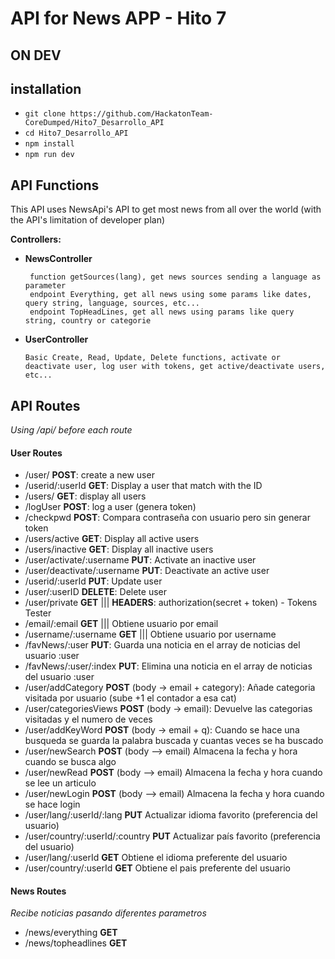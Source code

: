 # API for News APP - Hito 7
## ON DEV

## installation
- `git clone https://github.com/HackatonTeam-CoreDumped/Hito7_Desarrollo_API`
- `cd Hito7_Desarrollo_API`
- `npm install`
- `npm run dev`

## API Functions
This API uses NewsApi's API to get most news from all over the world (with the API's limitation of developer plan) 

**Controllers:** 
 - **NewsController**
  
        function getSources(lang), get news sources sending a language as parameter
        endpoint Everything, get all news using some params like dates, query string, language, sources, etc...
        endpoint TopHeadLines, get all news using params like query string, country or categorie
  
  - **UserController**   
  
        Basic Create, Read, Update, Delete functions, activate or deactivate user, log user with tokens, get active/deactivate users, etc...
        
## API Routes

*Using /api/ before each route*

#### User Routes

   - /user/ **POST**: create a new user
   - /userid/:userId **GET**: Display a user that match with the ID
   - /users/ **GET**: display all users
   - /logUser **POST**: log a user (genera token)
   - /checkpwd **POST**: Compara contraseña con usuario pero sin generar token 
   - /users/active **GET**: Display all active users
   - /users/inactive **GET**: Display all inactive users
   - /user/activate/:username **PUT**: Activate an inactive user
   - /user/deactivate/:username **PUT**: Deactivate an active user
   - /userid/:userId **PUT**: Update user
   - /user/:userID **DELETE**: Delete user
   - /user/private **GET** ||| **HEADERS**: authorization(secret + token) - Tokens Tester
   - /email/:email **GET** ||| Obtiene usuario por email
   - /username/:username **GET** ||| Obtiene usuario por username
   - /favNews/:user **PUT**: Guarda una noticia en el array de noticias del usuario :user
   - /favNews/:user/:index **PUT**: Elimina una noticia en el array de noticias del usuario :user
   - /user/addCategory **POST** (body -> email + category): Añade categoria visitada por usuario (sube +1 el contador a esa cat)
   - /user/categoriesViews **POST** (body -> email): Devuelve las categorias visitadas y el numero de veces
   - /user/addKeyWord **POST** (body -> email + q): Cuando se hace una busqueda se guarda la palabra buscada y cuantas veces se ha buscado
   - /user/newSearch **POST** (body --> email) Almacena la fecha y hora cuando se busca algo
   - /user/newRead **POST** (body --> email) Almacena la fecha y hora cuando se lee un articulo
   - /user/newLogin **POST** (body --> email) Almacena la fecha y hora cuando se hace login
   - /user/lang/:userId/:lang **PUT** Actualizar idioma favorito (preferencia del usuario)
   - /user/country/:userId/:country **PUT** Actualizar país favorito (preferencia del usuario)
   - /user/lang/:userId **GET** Obtiene el idioma preferente del usuario
   - /user/country/:userId **GET** Obtiene el pais preferente del usuario

   
#### News Routes

   *Recibe noticias pasando diferentes parametros*
   - /news/everything **GET** 
   - /news/topheadlines **GET**
   
